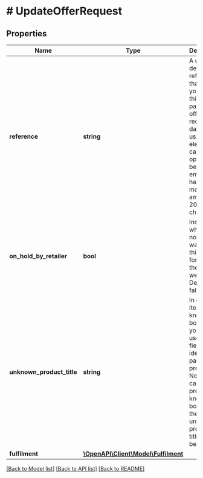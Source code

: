 # # UpdateOfferRequest

## Properties

Name | Type | Description | Notes
------------ | ------------- | ------------- | -------------
**reference** | **string** | A user-defined reference that helps you identify this particular offer when receiving data from us. This element can optionally be left empty and has a maximum amount of 20 characters. | [optional]
**on_hold_by_retailer** | **bool** | Indicates whether or not you want to put this offer for sale on the bol.com website. Defaults to false. | [optional]
**unknown_product_title** | **string** | In case the item is not known to bol.com you can use this field to identify this particular product. Note: in case the product is known to bol.com, the unknown product title will not be stored. | [optional]
**fulfilment** | [**\OpenAPI\Client\Model\Fulfilment**](Fulfilment.md) |  |

[[Back to Model list]](../../README.md#models) [[Back to API list]](../../README.md#endpoints) [[Back to README]](../../README.md)
